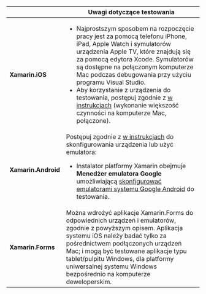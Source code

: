 ||Uwagi dotyczące testowania|
|---|---|
|**Xamarin.iOS**|<ul><li>Najprostszym sposobem na rozpoczęcie pracy jest za pomocą telefonu iPhone, iPad, Apple Watch i symulatorów urządzenia Apple TV, które znajdują się za pomocą edytora Xcode. Symulatorów są dostępne na połączonym komputerze Mac podczas debugowania przy użyciu programu Visual Studio.</li> <li>Aby korzystanie z urządzenia do testowania, postępuj zgodnie z <a href="~/ios/get-started/installation/device-provisioning/index.md">w instrukcjach</a> (wykonanie większość czynności na komputerze Mac, połączone).</li></ul>|
|**Xamarin.Android**|Postępuj zgodnie z <a href="~/android/get-started/installation/set-up-device-for-development.md">w instrukcjach</a> do skonfigurowania urządzenia lub użyć emulatora: <ul><li>Instalator platformy Xamarin obejmuje <b>Menedżer emulatora Google</b> umożliwiającą <a href="~/android/deploy-test/debugging/android-sdk-emulator/index.md">skonfigurować emulatorami systemu Google Android</a> do testowania.</li></ul>|
|**Xamarin.Forms**|Można wdrożyć aplikacje Xamarin.Forms do odpowiednich urządzeń i emulatorów, zgodnie z powyższym opisem. Aplikacja systemu iOS należy badać tylko za pośrednictwem podłączonych urządzeń Mac; i mogą być testowane aplikacje typu tablet/pulpitu Windows, dla platformy uniwersalnej systemu Windows bezpośrednio na komputerze deweloperskim.|
